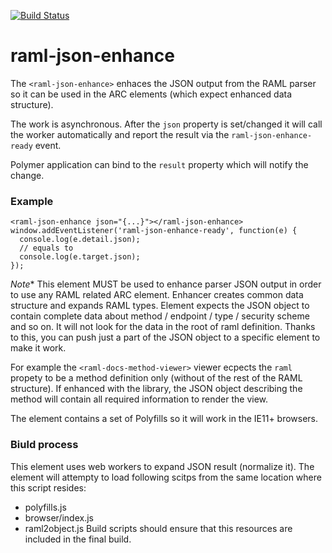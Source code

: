 [![Build Status](https://travis-ci.org/advanced-rest-client/raml-json-enhance.svg?branch=stage)](https://travis-ci.org/advanced-rest-client/raml-json-enhance)  

# raml-json-enhance

The `<raml-json-enhance>` enhaces the JSON output from the RAML parser so it can
be used in the ARC elements (which expect enhanced data structure).

The work is asynchronous. After the `json` property is set/changed it will call the
worker automatically and report the result via the `raml-json-enhance-ready` event.

Polymer application can bind to the `result` property which will notify the change.

### Example
```
<raml-json-enhance json="{...}"></raml-json-enhance>
window.addEventListener('raml-json-enhance-ready', function(e) {
  console.log(e.detail.json);
  // equals to
  console.log(e.target.json);
});
```

*Note** This element MUST be used to enhance parser JSON output in order to use
any RAML related ARC element. Enhancer creates common data structure and
expands RAML types. Element expects the JSON object to contain complete data
about method / endpoint / type / security scheme and so on. It will not look for
the data in the root of raml definition. Thanks to this, you can push just a part
of the JSON object to a specific element to make it work.

For example the `<raml-docs-method-viewer>` viewer ecpects the `raml` propety to
be a method definition only (without of the rest of the RAML structure). If
enhanced with the library, the JSON object describing the method will contain
all required information to render the view.

The element contains a set of Polyfills so it will work in the IE11+ browsers.

### Biuld process
This element uses web workers to expand JSON result (normalize it).
The element will attempty to load following scitps from the same location where
this script resides:
- polyfills.js
- browser/index.js
- raml2object.js
Build scripts should ensure that this resources are included in the final build.

